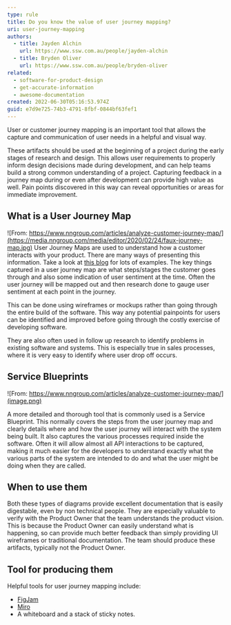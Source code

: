 ```yaml
---
type: rule
title: Do you know the value of user journey mapping?
uri: user-journey-mapping
authors:
  - title: Jayden Alchin
    url: https://www.ssw.com.au/people/jayden-alchin
  - title: Bryden Oliver
    url: https://www.ssw.com.au/people/bryden-oliver
related:
  - software-for-product-design
  - get-accurate-information
  - awesome-documentation
created: 2022-06-30T05:16:53.974Z
guid: e7d9e725-74b3-4791-8fbf-0844bf63fef1
---
```

User or customer journey mapping is an important tool that allows the capture and communication of user needs in a helpful and visual way.

<!--endintro-->

These artifacts should be used at the beginning of a project during the early stages of research and design. This allows user requirements to properly inform design decisions made during development, and can help teams build a strong common understanding of a project. Capturing feedback in a journey map during or even after development can provide high value as well. Pain points discovered in this way can reveal opportunities or areas for immediate improvement. 

## What is a User Journey Map

![From: https://www.nngroup.com/articles/analyze-customer-journey-map/](https://media.nngroup.com/media/editor/2020/02/24/faux-journey-map.jpg)
User Journey Maps are used to understand how a customer interacts with your product. There are many ways of presenting this information. Take a look at [this blog](https://www.smaply.com/blog/example-journey-maps) for lots of examples. The key things captured in a user journey map are what steps/stages the customer goes through and also some indication of user sentiment at the time. Often the user journey will be mapped out and then research done to gauge user sentiment at each point in the journey.

This can be done using wireframes or mockups rather than going through the entire build of the software. This way any potential painpoints for users can be identified and improved before going through the costly exercise of developing software.

They are also often used in follow up research to identify problems in existing software and systems. This is especially true in sales processes, where it is very easy to identify where user drop off occurs.

## Service Blueprints

![From: https://www.nngroup.com/articles/analyze-customer-journey-map/](image.png)

A more detailed and thorough tool that is commonly used is a Service Blueprint. This normally covers the steps from the user journey map and clearly details where and how the user journey will interact with the system being built. It also captures the various processes required inside the software. Often it will allow almost all API interactions to be captured, making it much easier for the developers to understand exactly what the various parts of the system are intended to do and what the user might be doing when they are called.

## When to use them

Both these types of diagrams provide excellent documentation that is easily digestable, even by non technical people. They are especially valuable  to verify with the Product Owner that the team understands the product vision. This is because the Product Owner can easily understand what is happening, so can provide much better feedback than simply providing UI wireframes or traditional documentation. The team should produce these artifacts, typically not the Product Owner.

## Tool for producing them

Helpful tools for user journey mapping include: 

* [FigJam](https://www.figma.com/figjam/) 
* [Miro](https://miro.com/index/) 
* A whiteboard and a stack of sticky notes.